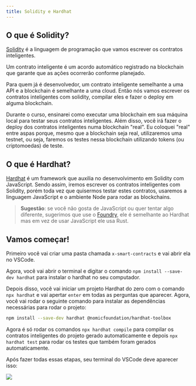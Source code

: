 ```yaml
---
title: Solidity e Hardhat
---
```


## O que é Solidity?

[Solidity](https://soliditylang.org/) é a linguagem de programação que vamos escrever os contratos inteligentes. 

Um contrato inteligente é um acordo automático registrado na blockchain que garante que as ações ocorrerão conforme planejado.

Para quem já é desenvolvedor, um contrato inteligente semelhante a uma API e a blockchain é semelhante a uma cloud. Então nós vamos escrever os contratos inteligentes com solidity, compilar eles e fazer o deploy em alguma blockchain.

Durante o curso, ensinarei como executar uma blockchain em sua máquina local para testar seus contratos inteligentes. Além disso, você irá fazer o deploy dos contratos inteligentes numa blockchain "real". Eu coloquei "real" entre aspas porque, mesmo que a blockchain seja real, utilizaremos uma testnet, ou seja, faremos os testes nessa blockchain utilizando tokens (ou criptomoedas) de teste.

## O que é Hardhat?

[Hardhat](https://hardhat.org/) é um framework que auxilia no desenvolvimento em Solidity com JavaScript. Sendo assim, iremos escrever os contratos inteligentes com Solidity, porém toda vez que quisermos testar estes contratos, usaremos a linguagem JavaScript e o ambiente Node para rodar as blockchains.

> **Sugestão**: se você não gosta de JavaScript ou quer tentar algo diferente, sugerimos que use o [Foundry](https://github.com/foundry-rs/foundry), ele é semelhante ao Hardhat mas em vez de usar JavaScript ele usa Rust.

## Vamos começar!

Primeiro você vai criar uma pasta chamada `x-smart-contracts` e vai abrir ela no VSCode.

Agora, você vai abrir o terminal e digitar o comando `npm install --save-dev hardhat` para instalar o hardhat no seu computador.

Depois disso, você vai iniciar um projeto Hardhat do zero com o comando `npx hardhat` e vai apertar `enter` em todas as perguntas que aparecer. Agora, você vai rodar o seguinte comando para instalar as dependências necessárias para rodar o projeto:

```bash
npm install --save-dev hardhat @nomicfoundation/hardhat-toolbox
```

Agora é só rodar os comandos `npx hardhat compile` para compilar os contratos inteligentes do projeto gerado automaticamente e depois `npx hardhat test` para rodar os testes que também foram gerados automaticamente. 

Após fazer todas essas etapas, seu terminal do VSCode deve aparecer isso:

![](https://raw.githubusercontent.com/menthorlabs/courses/main/images/2023-08-26-16-27-07.png)





